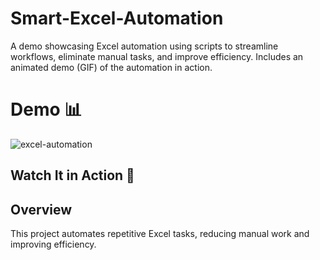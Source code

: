# Smart-Excel-Automation
A demo showcasing Excel automation using scripts to streamline workflows, eliminate manual tasks, and improve efficiency. Includes an animated demo (GIF) of the automation in action.


# Demo 📊  
![excel-automation](https://github.com/user-attachments/assets/70d932cb-aba4-4e8a-8a3f-c8e6210d46b3)

## Watch It in Action 🎥  

## Overview  
This project automates repetitive Excel tasks, reducing manual work and improving efficiency.  
